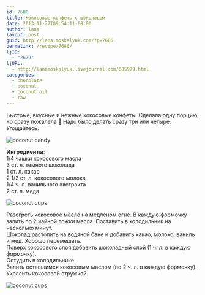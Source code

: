```yaml
---
id: 7686
title: Кокосовые конфеты с шоколадом
date: 2013-11-27T09:54:11-08:00
author: lana
layout: post
guid: http://lana.moskalyuk.com/?p=7686
permalink: /recipe/7686/
ljID:
  - "2679"
ljURL:
  - http://lanamoskalyuk.livejournal.com/685979.html
categories:
  - chocolate
  - coconut
  - coconut oil
  - raw
---
```

Быстрые, вкусные и нежные кокосовые конфеты. Сделала одну порцию, но сразу пожалела 🙂 Надо было делать сразу три или четыре. Угощайтесь.

![coconut candy](http://farm4.staticflickr.com/3787/11086803644_b1bb896889_c.jpg) 

**Ингредиенты**:  
1/4 чашки кокосового масла  
3 ст. л. темного шоколада  
1 ст. л. какао  
2 1/2 ст. л. кокосового молока  
1/4 ч. л. ванильного экстракта  
2 ст. л. меда

![coconut cups](http://farm8.staticflickr.com/7415/11086747504_12dd3de267_c.jpg) 

Разогреть кокосовое масло на медленом огне. В каждую формочку залить по 2 чайной ложки масла. Поставить в холодильник на несколько минут.  
Шоколад растопить на водяной бане и добавить какао, молоко, ваниль и мед. Хорошо перемешать.  
Поверх кокосового слоя добавить шоколадный слой (1 ч. л. в каждую формочку).  
Остудить в холодильнике.  
Залить оставшимся кокосовым маслом (по 2 ч. л. в каждую формочку).  
Украсить кокосовой стружкой.

![coconut cups](http://farm4.staticflickr.com/3706/11086886853_d4fd30e7bd_c.jpg)